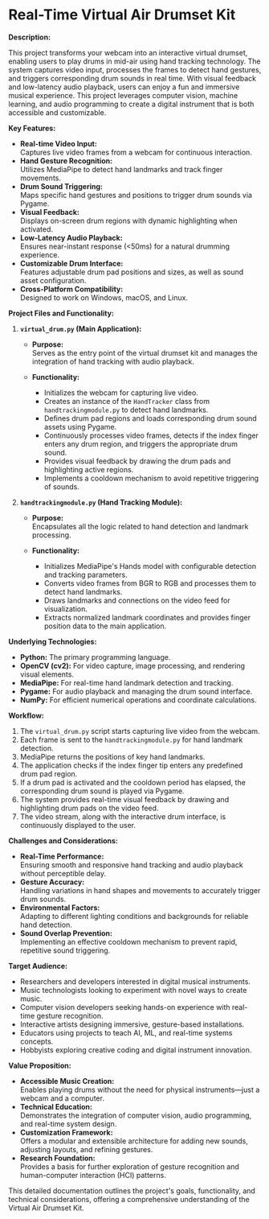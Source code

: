 # Real-Time Virtual Air Drumset Kit

**Description:**

This project transforms your webcam into an interactive virtual drumset, enabling users to play drums in mid-air using hand tracking technology. The system captures video input, processes the frames to detect hand gestures, and triggers corresponding drum sounds in real time. With visual feedback and low-latency audio playback, users can enjoy a fun and immersive musical experience. This project leverages computer vision, machine learning, and audio programming to create a digital instrument that is both accessible and customizable.

**Key Features:**

* **Real-time Video Input:**  
  Captures live video frames from a webcam for continuous interaction.
* **Hand Gesture Recognition:**  
  Utilizes MediaPipe to detect hand landmarks and track finger movements.
* **Drum Sound Triggering:**  
  Maps specific hand gestures and positions to trigger drum sounds via Pygame.
* **Visual Feedback:**  
  Displays on-screen drum regions with dynamic highlighting when activated.
* **Low-Latency Audio Playback:**  
  Ensures near-instant response (<50ms) for a natural drumming experience.
* **Customizable Drum Interface:**  
  Features adjustable drum pad positions and sizes, as well as sound asset configuration.
* **Cross-Platform Compatibility:**  
  Designed to work on Windows, macOS, and Linux.

**Project Files and Functionality:**

1. **`virtual_drum.py` (Main Application):**

    * **Purpose:**  
      Serves as the entry point of the virtual drumset kit and manages the integration of hand tracking with audio playback.
    
    * **Functionality:**
        * Initializes the webcam for capturing live video.
        * Creates an instance of the `HandTracker` class from `handtrackingmodule.py` to detect hand landmarks.
        * Defines drum pad regions and loads corresponding drum sound assets using Pygame.
        * Continuously processes video frames, detects if the index finger enters any drum region, and triggers the appropriate drum sound.
        * Provides visual feedback by drawing the drum pads and highlighting active regions.
        * Implements a cooldown mechanism to avoid repetitive triggering of sounds.

2. **`handtrackingmodule.py` (Hand Tracking Module):**

    * **Purpose:**  
      Encapsulates all the logic related to hand detection and landmark processing.
    
    * **Functionality:**
        * Initializes MediaPipe's Hands model with configurable detection and tracking parameters.
        * Converts video frames from BGR to RGB and processes them to detect hand landmarks.
        * Draws landmarks and connections on the video feed for visualization.
        * Extracts normalized landmark coordinates and provides finger position data to the main application.

**Underlying Technologies:**

* **Python:** The primary programming language.
* **OpenCV (cv2):** For video capture, image processing, and rendering visual elements.
* **MediaPipe:** For real-time hand landmark detection and tracking.
* **Pygame:** For audio playback and managing the drum sound interface.
* **NumPy:** For efficient numerical operations and coordinate calculations.

**Workflow:**

1. The `virtual_drum.py` script starts capturing live video from the webcam.
2. Each frame is sent to the `handtrackingmodule.py` for hand landmark detection.
3. MediaPipe returns the positions of key hand landmarks.
4. The application checks if the index finger tip enters any predefined drum pad region.
5. If a drum pad is activated and the cooldown period has elapsed, the corresponding drum sound is played via Pygame.
6. The system provides real-time visual feedback by drawing and highlighting drum pads on the video feed.
7. The video stream, along with the interactive drum interface, is continuously displayed to the user.

**Challenges and Considerations:**

* **Real-Time Performance:**  
  Ensuring smooth and responsive hand tracking and audio playback without perceptible delay.
* **Gesture Accuracy:**  
  Handling variations in hand shapes and movements to accurately trigger drum sounds.
* **Environmental Factors:**  
  Adapting to different lighting conditions and backgrounds for reliable hand detection.
* **Sound Overlap Prevention:**  
  Implementing an effective cooldown mechanism to prevent rapid, repetitive sound triggering.

**Target Audience:**

* Researchers and developers interested in digital musical instruments.
* Music technologists looking to experiment with novel ways to create music.
* Computer vision developers seeking hands-on experience with real-time gesture recognition.
* Interactive artists designing immersive, gesture-based installations.
* Educators using projects to teach AI, ML, and real-time systems concepts.
* Hobbyists exploring creative coding and digital instrument innovation.

**Value Proposition:**

* **Accessible Music Creation:**  
  Enables playing drums without the need for physical instruments—just a webcam and a computer.
* **Technical Education:**  
  Demonstrates the integration of computer vision, audio programming, and real-time system design.
* **Customization Framework:**  
  Offers a modular and extensible architecture for adding new sounds, adjusting layouts, and refining gestures.
* **Research Foundation:**  
  Provides a basis for further exploration of gesture recognition and human-computer interaction (HCI) patterns.

This detailed documentation outlines the project's goals, functionality, and technical considerations, offering a comprehensive understanding of the Virtual Air Drumset Kit.
